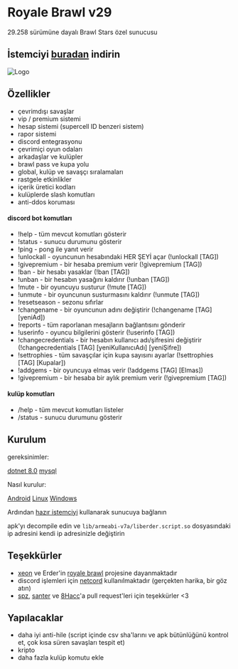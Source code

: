 # Royale Brawl v29

29.258 sürümüne dayalı Brawl Stars özel sunucusu

## İstemciyi [buradan](https://mega.nz/file/ajRBxSLC#AQHc3MEfuEf9NHBlDMKuFfM2p7wyCT5nq-Ex_Hn5gFg) indirin
![Logo](https://github.com/arda6464/royale-brawl-v29/blob/main/docs/screenshots/lobby.png?raw=true)


## Özellikler

- çevrimdışı savaşlar
- vip / premium sistemi
- hesap sistemi (supercell ID benzeri sistem)
- rapor sistemi
- discord entegrasyonu
- çevrimiçi oyun odaları
- arkadaşlar ve kulüpler
- brawl pass ve kupa yolu
- global, kulüp ve savaşçı sıralamaları
- rastgele etkinlikler
- içerik üretici kodları
- kulüplerde slash komutları
- anti-ddos koruması

#### discord bot komutları

- !help - tüm mevcut komutları gösterir
- !status - sunucu durumunu gösterir
- !ping - pong ile yanıt verir
- !unlockall - oyuncunun hesabındaki HER ŞEYİ açar (!unlockall [TAG])
- !givepremium - bir hesaba premium verir (!givepremium [TAG])
- !ban - bir hesabı yasaklar (!ban [TAG])
- !unban - bir hesabın yasağını kaldırır (!unban [TAG])
- !mute - bir oyuncuyu susturur (!mute [TAG])
- !unmute - bir oyuncunun susturmasını kaldırır (!unmute [TAG])
- !resetseason - sezonu sıfırlar
- !changename - bir oyuncunun adını değiştirir (!changename [TAG] [yeniAd])
- !reports - tüm raporlanan mesajların bağlantısını gönderir
- !userinfo - oyuncu bilgilerini gösterir (!userinfo [TAG])
- !changecredentials - bir hesabın kullanıcı adı/şifresini değiştirir (!changecredentials [TAG] [yeniKullanıcıAdı] [yeniŞifre])
- !settrophies - tüm savaşçılar için kupa sayısını ayarlar (!settrophies [TAG] [Kupalar])
- !addgems - bir oyuncuya elmas verir (!addgems [TAG] [Elmas])
- !givepremium - bir hesaba bir aylık premium verir (!givepremium [TAG])


#### kulüp komutları

- /help - tüm mevcut komutları listeler
- /status - sunucu durumunu gösterir

## Kurulum

gereksinimler:

[dotnet 8.0](https://dotnet.microsoft.com/en-us/download/dotnet/8.0)
[mysql](https://dev.mysql.com/downloads/)

Nasıl kurulur:

[Android](https://github.com/arda6464/Time-brawl/blob/main/docs/Android.md)
[Linux](https://github.com/arda6464/Time-brawl/blob/main/docs/Linux.md)
[Windows](https://github.com/arda6464/Time-brawl/blob/main/docs/Windows.md)

Ardından [hazır istemciyi](https://mega.nz/file/ajRBxSLC#AQHc3MEfuEf9NHBlDMKuFfM2p7wyCT5nq-Ex_Hn5gFg) kullanarak sunucuya bağlanın

apk'yı decompile edin ve `lib/armeabi-v7a/liberder.script.so` dosyasındaki ip adresini kendi ip adresinizle değiştirin

## Teşekkürler

 - [xeon](https://git.xeondev.com/xeon) ve Erder'in [royale brawl](https://github.com/Erder00/royale-brawl) projesine dayanmaktadır
 - discord işlemleri için [netcord](https://netcord.dev) kullanılmaktadır (gerçekten harika, bir göz atın)
 - [spz](https://github.com/spz2020), [santer](https://github.com/SANS3R66) ve [8Hacc](https://github.com/8-bitHacc)'a pull request'leri için teşekkürler <3

## Yapılacaklar

- daha iyi anti-hile (script içinde csv sha'larını ve apk bütünlüğünü kontrol et, çok kısa süren savaşları tespit et)
- kripto
- daha fazla kulüp komutu ekle

